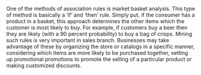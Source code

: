 One of the methods of association rules is market basket analysis. This type of method is basically a ‘if’ and ‘then’ rule. Simply put, if the consumer has a product in a basket, this approach determines the other items which the customer is most likely to buy. For example, if customers buy a beer then they are likely (with a 90 percent probability) to buy a bag of crisps. Mining such rules is very important in sales branch. Businesses may take advantage of these by organizing the store or catalogs in a specific manner, considering which items are more likely to be purchased together, setting up promotional promotions to promote the selling of a particular product or making customized discounts.
